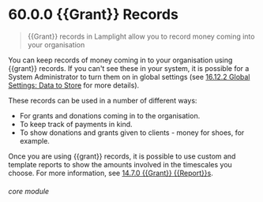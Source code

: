 # 60.0.0 {{Grant}} Records

> {{Grant}} records in Lamplight allow you to record money coming into your organisation

You can keep records of money coming in to your organisation using {{grant}} records. If you can't see these in your system, it is possible for a System Administrator to turn them on in global settings (see [16.12.2 Global Settings: Data to Store](/help/index/p/16.12.2) for more details).

These records can be used in a number of different ways:
- For grants and donations coming in to the organisation.
- To keep track of payments in kind.
- To show donations and grants given to clients - money for shoes, for example.

Once you are using {{grant}} records, it is possible to use custom and template reports to show the amounts involved in the timescales you choose. For more information, see [14.7.0 {{Grant}} {{Report}}s](/help/index/p/14.7.0).


###### core module

